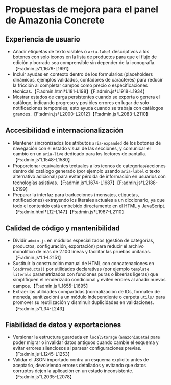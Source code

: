 # Propuestas de mejora para el panel de Amazonia Concrete

## Experiencia de usuario

- Añadir etiquetas de texto visibles o `aria-label` descriptivos a los botones con solo iconos en la lista de productos para que el flujo de edición y borrado sea comprensible sin depender de la iconografía.【F:admin.js†L1679-L1691】
- Incluir ayudas en contexto dentro de los formularios (placeholders dinámicos, ejemplos validados, contadores de caracteres) para reducir la fricción al completar campos como precio o especificaciones técnicas.【F:admin.html†L181-L198】【F:admin.js†L1918-L1934】
- Mostrar estados de carga persistentes cuando se exporta o genera el catálogo, indicando progreso y posibles errores en lugar de solo notificaciones temporales; esto ayuda cuando se trabaja con catálogos grandes.【F:admin.js†L2000-L2012】【F:admin.js†L2083-L2110】

## Accesibilidad e internacionalización
- Mantener sincronizados los atributos `aria-expanded` de los botones de navegación con el estado visual de las secciones, y comunicar el cambio en un `aria-live` dedicado para los lectores de pantalla.【F:admin.js†L1548-L1580】
- Proporcionar equivalentes textuales a los iconos de categorías/acciones dentro del catálogo generado (por ejemplo usando `aria-label` o texto alternativo adicional) para evitar pérdida de información en usuarios con tecnologías asistivas.【F:admin.js†L1674-L1687】【F:admin.js†L2188-L2199】
- Preparar la interfaz para traducciones (mensajes, etiquetas, notificaciones) extrayendo los literales actuales a un diccionario, ya que todo el contenido está embebido directamente en el HTML y JavaScript.【F:admin.html†L12-L147】【F:admin.js†L1987-L2110】

## Calidad de código y mantenibilidad
- Dividir `admin.js` en módulos especializados (gestión de categorías, productos, configuración, exportación) para reducir el archivo monolítico de más de 2.100 líneas y facilitar las pruebas unitarias.【F:admin.js†L1-L2151】
- Sustituir la construcción manual de HTML con concatenaciones en `loadProducts()` por utilidades declarativas (por ejemplo `template literals` parametrizados con funciones puras o librerías ligeras) que simplifiquen el renderizado condicional y eviten errores al añadir nuevos campos.【F:admin.js†L1655-L1695】
- Extraer las utilidades compartidas (normalización de IDs, formateo de moneda, sanitización) a un módulo independiente o carpeta `utils/` para promover su reutilización y disminuir duplicidades en validaciones.【F:admin.js†L34-L243】

## Fiabilidad de datos y exportaciones
- Versionar la estructura guardada en `localStorage` (`amazoniaData`) para poder migrar o invalidar datos antiguos cuando cambie el esquema y evitar errores silenciosos al parsear configuraciones previas.【F:admin.js†L1245-L1253】
- Validar el JSON importado contra un esquema explícito antes de aceptarlo, devolviendo errores detallados y evitando que datos corruptos dejen la aplicación en un estado inconsistente.【F:admin.js†L2035-L2078】